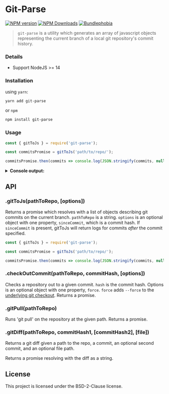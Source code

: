 Git-Parse
=========

[![NPM version](https://img.shields.io/npm/v/git-parse.svg)](https://www.npmjs.com/package/git-parse)
[![NPM Downloads](https://img.shields.io/npm/dm/git-parse.svg?style=flat)](https://www.npmjs.org/package/git-parse)
[![Bundlephobia](https://badgen.net/bundlephobia/minzip/git-parse)](https://bundlephobia.com/result?p=git-parse)

> `git-parse` is a utility which generates an array of javascript objects representing the current branch of a local git repository's commit history.

### Details

- Support NodeJS >= 14

### Installation
using `yarn`:

```bash
yarn add git-parse
```
or `npm`
```bash
npm install git-parse
```
### Usage

```js
const { gitToJs } = require('git-parse');

const commitsPromise = gitToJs('path/to/repo/');

commitsPromise.then(commits => console.log(JSON.stringify(commits, null, 2)));
```

<details>
  <summary><b>Console output:</b></summary>

  ```json
  [
    {
      "hash": "7cedc121ee163d859dfdb9911e627d4b5933cc6d",
      "authorName": "mpackard@wayfair.com",
      "authorEmail": "mpackard@wayfair.com",
      "date": "Wed, 10 Jan 2018 16:44:52 -0500",
      "message": "initial setup",
      "filesAdded":[
          { "path": "packages/raspberry-popsicle/index.js" },
          { "path": "packages/raspberry-popsicle/package-lock.json" },
          { "path": "packages/raspberry-popsicle/package.json" }
      ],
      "filesDeleted": [],
      "filesModified": [],
      "filesRenamed": []
    },
    {
      "hash": "226f032eb87ac1eb18b7212eeaf1356980a9ae03",
      "authorName": "mpackard@wayfair.com",
      "authorEmail": "mpackard@wayfair.com",
      "date": "Wed, 10 Jan 2018 15:25:16 -0500",
      "message": "add README",
      "filesAdded": [
        { "path": "README.md" }
      ],
      "filesDeleted": [],
      "filesModified": [],
      "filesRenamed": []
    }
  ]
  ```
</details>

## API

### .gitToJs(pathToRepo, [options])

Returns a promise which resolves with a list of objects describing git commits on the current branch. `pathToRepo` is a string. `options` is an optional object with one property, `sinceCommit`, which is a commit hash. If `sinceCommit` is present, gitToJs will return logs for commits _after_ the commit specified.

```js
const { gitToJs } = require('git-parse');

const commitsPromise = gitToJs('path/to/repo/');

commitsPromise.then(commits => console.log(JSON.stringify(commits, null, 2)));
```

### .checkOutCommit(pathToRepo, commitHash, [options])

Checks a repository out to a given commit. `hash` is the commit hash. Options is an optional object with one property, `force`. `force` adds `--force` to the [underlying git checkout](https://git-scm.com/docs/git-checkout#git-checkout--f). Returns a promise.

### .gitPull(pathToRepo)

Runs 'git pull' on the repository at the given path. Returns a promise.

### .gitDiff(pathToRepo, commitHash1, [commitHash2], [file])

Returns a git diff given a path to the repo, a commit, an optional second commit, and an optional file path.

Returns a promise resolving with the diff as a string.

## License

This project is licensed under the BSD-2-Clause license.
